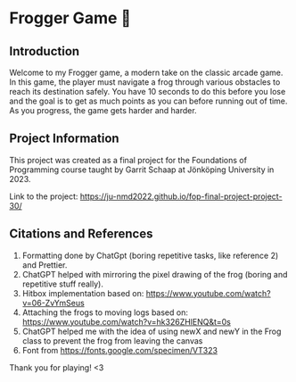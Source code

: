 # Frogger Game 🐸

## Introduction

Welcome to my Frogger game, a modern take on the classic arcade game. In this game, the player must navigate a frog through various obstacles to reach its destination safely. You have 10 seconds to do this before you lose and the goal is to get as much points as you can before running out of time. As you progress, the game gets harder and harder.

## Project Information

This project was created as a final project for the Foundations of Programming course taught by Garrit Schaap at Jönköping University in 2023.

Link to the project: https://ju-nmd2022.github.io/fop-final-project-project-30/

## Citations and References

1. Formatting done by ChatGpt (boring repetitive tasks, like reference 2) and Prettier.
2. ChatGPT helped with mirroring the pixel drawing of the frog (boring and repetitive stuff really).
3. Hitbox implementation based on: https://www.youtube.com/watch?v=06-ZvYmSeus
4. Attaching the frogs to moving logs based on: https://www.youtube.com/watch?v=hk326ZHlENQ&t=0s
5. ChatGPT helped me with the idea of using newX and newY in the Frog class to prevent the frog from leaving the canvas
6. Font from https://fonts.google.com/specimen/VT323

Thank you for playing! <3
